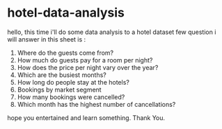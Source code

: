 # hotel-data-analysis
hello, this time i'll do some data analysis to a hotel dataset
few question i will answer in this sheet is :

1. Where do the guests come from?
2. How much do guests pay for a room per night?
3. How does the price per night vary over the year?
4. Which are the busiest months?
5. How long do people stay at the hotels?
6. Bookings by market segment
7. How many bookings were cancelled?
8. Which month has the highest number of cancellations?

hope you entertained and learn something. Thank You.
